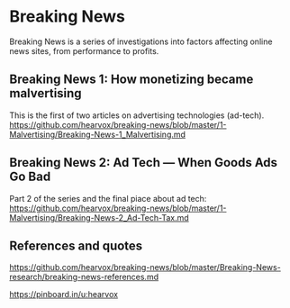 
# Breaking News
Breaking News is a series of investigations into factors affecting online news sites, from performance to profits. 

## Breaking News 1: How monetizing became malvertising
This is the first of two articles on advertising technologies (ad-tech).  
https://github.com/hearvox/breaking-news/blob/master/1-Malvertising/Breaking-News-1_Malvertising.md

## Breaking News 2: Ad Tech — When Goods Ads Go Bad
Part 2 of the series and the final piace about ad tech:
https://github.com/hearvox/breaking-news/blob/master/1-Malvertising/Breaking-News-2_Ad-Tech-Tax.md

## References and quotes
https://github.com/hearvox/breaking-news/blob/master/Breaking-News-research/breaking-news-references.md

https://pinboard.in/u:hearvox
